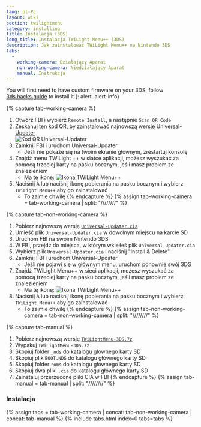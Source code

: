 ```yaml
---
lang: pl-PL
layout: wiki
section: twilightmenu
category: installing
title: Instalacja (3DS)
long_title: Instalacja TWiLight Menu++ (3DS)
description: Jak zainstalować TWiLight Menu++ na Nintendo 3DS
tabs:
  - 
    working-camera: Działający Aparat
    non-working-camera: Niedziałający Aparat
    manual: Instrukcja
---
```


You will first need to have custom firmware on your 3DS, follow [3ds.hacks.guide](https://3ds.hacks.guide) to install it
{:.alert .alert-info}

{% capture tab-working-camera %}
1. Otwórz FBI i wybierz `Remote Install`, a następnie `Scan QR Code`
1. Zeskanuj ten kod QR, by zainstalować najnowszą wersję [Universal-Updater](https://github.com/Universal-Team/Universal-Updater)<br> ![Kod QR Universal-Updater](https://db.universal-team.net/assets/images/qr/universal-updater-cia.png)
1. Zamknij FBI i uruchom Universal-Updater
   - Jeśli nie pokaże się na twoim ekranie głównym, zrestartuj konsolę
1. Znajdź menu TWiLight ++ w siatce aplikacji, możesz wyszukać za pomocą trzeciej karty na pasku bocznym, jeśli masz problem ze znalezieniem
   - Ma tę ikonę: ![Ikona TWiLight Menu++](https://raw.githubusercontent.com/DS-Homebrew/TWiLightMenu/master/booter/icon.bmp)
1. Naciśnij <kbd class="face">A</kbd> lub naciśnij ikonę pobierania na pasku bocznym i wybierz `TWiLight Menu++` aby go zainstalować
   - To zajmie chwilę
{% endcapture %}
{% assign tab-working-camera = tab-working-camera | split: "////////" %}

{% capture tab-non-working-camera %}
1. Pobierz najnowszą wersję [`Universal-Updater.cia`](https://github.com/Universal-Team/Universal-Updater/releases/latest/download/Universal-Updater.cia)
1. Umieść plik `Universal-Updater.cia` w dowolnym miejscu na karcie SD
1. Uruchom FBI na swoim Nintendo 3DS
1. W FBI, przejdź do miejsca, w którym wkleiłeś plik `Universal-Updater.cia`
1. Wybierz plik `Universal-Updater.cia` i naciśnij "Install & Delete"
1. Zamknij FBI i uruchom Universal-Updater
   - Jeśli nie pojawi się w głównym menu, uruchom ponownie swój 3DS
1. Znajdź TWiLight Menu++ w sieci aplikacji, możesz wyszukać za pomocą trzeciej karty na pasku bocznym, jeśli masz problem ze znalezieniem
   - Ma tę ikonę: ![Ikona TWiLight Menu++](https://raw.githubusercontent.com/DS-Homebrew/TWiLightMenu/master/booter/icon.bmp)
1. Naciśnij <kbd class="face">A</kbd> lub naciśnij ikonę pobierania na pasku bocznym i wybierz `TWiLight Menu++` aby go zainstalować
   - To zajmie chwilę
{% endcapture %}
{% assign tab-non-working-camera = tab-non-working-camera | split: "////////" %}

{% capture tab-manual %}
1. Pobierz najnowszą wersję [`TWiLightMenu-3DS.7z`](https://github.com/DS-Homebrew/TWiLightMenu/releases/latest/download/TWiLightMenu-3DS.7z)
1. Wypakuj `TWiLightMenu-3DS.7z`
1. Skopiuj folder `_nds` do katalogu głównego karty SD
1. Skopiuj plik `BOOT.NDS` do katalogu głównego karty SD
1. Skopiuj folder `roms` do katalogu głównego karty SD
1. Skopiuj dwa pliki `.cia` do katalogu głównego karty SD
1. Zainstaluj przerzucone pliki CIA w FBI
{% endcapture %}
{% assign tab-manual = tab-manual | split: "////////" %}

### Instalacja

{% assign tabs = tab-working-camera | concat: tab-non-working-camera | concat: tab-manual %}
{% include tabs.html index=0 tabs=tabs %}

